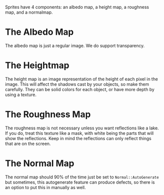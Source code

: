 Sprites have 4 components: an albedo map, a height map, a roughness map, and a normalmap.

# The Albedo Map
The albedo map is just a regular image. We do support transparency.

# The Heightmap
The height map is an image representation of the height of each pixel in the image. This will affect the shadows cast by your objects, so make them carefully. They can be solid colors for each object, or have more depth by using a texture.

# The Roughness Map
The roughness map is not necessary unless you want reflections like a lake. If you do, treat this texture like a mask, with white being the parts that will show the reflections. Keep in mind the reflections can only reflect things that are on the screen.

# The Normal Map
The normal map should 90% of the time just be set to ```Normal::AutoGenerate``` but sometimes, this autogenerate feature can produce defects, so there is an option to put this in manually as well.